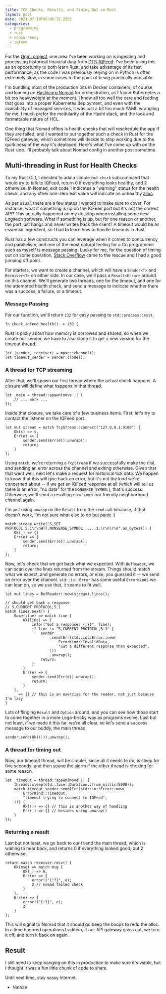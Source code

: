 ```yaml
---
title: TCP Checks, Results, and Timing Out in Rust
layout: post
date: 2021-07-19T00:06:32.229Z
categories:
  - programming
  - rust
  - concurrency
  - iqfeed
---
```


For the [Ogmi project](https://twitter.com/ogmiapp), one area I've been working on is ingesting and processing historical financial data from [DTN IQFeed](https://www.iqfeed.net/). I've been using this as an opportunity to both learn Rust, and take advantage of its fast performance, as the code I was previously relying on in Python is often extremely slow, in some cases to the point of being practically unusable.

I'm bundling most of the production bits in Docker containers, of course, and leaning on [Hashicorp Nomad](https://www.nomadproject.io/) for orchestration, as I found Kubernetes a bit too heavyweight at the moment. I know all too well the care and feeding that goes into a proper Kubernetes deployment, and even with the availability of managed services, it was just a bit too much YAML wrangling for me. I much prefer the modularity of the Hashi stack, and the look and formattable nature of HCL.

One thing that Nomad offers is health checks that will reschedule the app if they are failed, and I wanted to put together such a check in Rust for the IQFeed gateway, which sometimes will decide to stop working due to the quirkiness of the way it's deployed. Here's what I've come up with on the Rust side. I'll probably talk about Nomad config in another post sometime.

## Multi-threading in Rust for Health Checks

To my Rust CLI, I decided to add a simple `cmd check` subcommand that would try to talk to IQFeed, return 0 if everything looks healthy, and 2 otherwise. In Nomad, exit code 1 indicates a "warning" status for the health check, and any other non-zero exit value will indicate an unhealthy [alloc](https://www.nomadproject.io/docs/commands/alloc).

As per usual, there are a few states I wanted to make sure to cover. For instance, what if something is up on the IQFeed port but it's not the correct API? This actually happened on my desktop when installing some new Logitech software. What if something is up, but for one reason or another, the port just hangs and never writes back the client? A timeout would be an essential ingredient, so I had to learn how to handle timeouts in Rust.

Rust has a few constructs you can leverage when it comes to concurrency and parallelism, and one of the most natural feeling for a Go programmer such as myself is message passing. Lucky for me, for the question of timing out on some operation, [Stack Overflow](https://stackoverflow.com/questions/36181719/what-is-the-correct-way-in-rust-to-create-a-timeout-for-a-thread-or-a-function) came to the rescue and I had a good jumping off point.

For starters, we want to create a channel, which will have a `Sender<T>` and `Receiver<T>` on either side. In our case, we'll pass a `Result<Error>` around on this channel. We'll generate two threads, one for the timeout, and one for the attempted health check, and send a message to indicate whether there was a success, a failure, or a timeout.

### Message Passing

For our function, we'll return `i32` for easy passing to `std::process::exit`.

```
fn check_iqfeed_health() -> i32 {
```

Rust is picky about how memory is borrowed and shared, so when we create our sender, we have to also clone it to get a new version for the timeout thread.

```
let (sender, receiver) = mpsc::channel();
let timeout_sender = sender.clone();
```

### A thread for TCP streaming

After that, we'll spawn our first thread where the actual check happens. A closure will define what happens in that thread.

```
let _main = thread::spawn(move || {
    // ... work ... 
});
```

Inside that closure, we take care of a few business items. First, let's try to contact the listener on the IQFeed port.

```
let mut stream = match TcpStream::connect("127.0.0.1:9100") {
    Ok(s) => s,
    Err(e) => {
        sender.send(Err(e)).unwrap();
        return;
    }
};
```

Using `match`, we're returning a `TcpStream` if we successfully make the dial, and sending an error across the channel and exiting otherwise. Given that that went well, next let's make a request for historical tick data. We happen to know that this will give back an error, but it's not the kind we're concerned about -- if we get an IQFeed response at all (which will tell us there is an error, "no data" for the `NONSENSE_SYMBOL`), that's success. Otherwise, we'll send a resulting error over our friendly neighborhood channel again.

I'm just using `unwrap` on the `Result` from the `send` call because, if that doesn't work, I'm not sure what else to do but panic :)

```
match stream.write("S,SET PROTOCOL,5.1\r\nHTT,NONSENSE_SYMBOL,,,,,,1,\r\n\r\n".as_bytes()) {
    Ok(_) => {}
    Err(e) => {
        sender.send(Err(e)).unwrap();
        return;
    }
};
```

Now, let's check that we got back what we expected. With `BufReader`, we can scan over the lines returned from the stream. Things should match what we expect, and generate no errors, or else, you guessed it -- we send an error over the channel. `std::io::Error` has some useful `ErrorKind`s we can lean on, so we use that, it seems to fit well.

```
let mut lines = BufReader::new(stream).lines();

// should get back a response
// S,CURRENT PROTOCOL,5.1
match lines.next() {
    Some(line) => match line {
        Ok(line) => {
            info!("Got a response: {:?}", line);
            if line != "S,CURRENT PROTOCOL,5.1" {
                sender
                    .send(Err(std::io::Error::new(
                        ErrorKind::InvalidData,
                        "Got a different response than expected",
                    )))
                    .unwrap();
                return;
            }
        }
        Err(e) => {
            sender.send(Err(e)).unwrap();
            return;
        }
    },
    _ => {} // this is an exercise for the reader, not just because I'm lazy
}
```

Lots of flinging `Result` and `Option` around, and you can see how those start to come together in a more Lego-bricky way as programs evolve. Last but not least, if we made it this far, we're all clear, so let's send a success message to our buddy, the main thread.

```
sender.send(Ok(())).unwrap();
```

### A thread for timing out

Now, our timeout thread, will be simpler, since all it needs to do, is sleep for five seconds, and then sound the alarm if the other thread is choking for some reason.

```
let _timeout = thread::spawn(move || {
    thread::sleep(std::time::Duration::from_millis(5000));
    match timeout_sender.send(Err(std::io::Error::new(
        ErrorKind::TimedOut,
        "timeout trying to connect to IQFeed",
    ))) {
        Ok(()) => {} // this is another way of handling
        Err(_) => {} // besides using unwrap()
    }
});
```

### Returning a result

Last but not least, we go back to our friend the main thread, which is waiting to hear back, and returns 0 if everything looked good, but 2 otherwise.

```
return match receiver.recv() {
    Ok(msg) => match msg {
        Ok(_) => 0,
        Err(e) => {
            error!("{:?}", e);
            2 // nomad failed check
        }
    },
    Err(e) => {
        error!("{:?}", e);
        2
    }
};
```

This will signal to Nomad that it should go beep the boops to redo the alloc. In a time honored operations tradition, if our API gateway gives out, we turn it off, and turn it back on again.

## Result

I still need to keep banging on this in production to make sure it's viable, but I thought it was a fun little chunk of code to share.

Until next time, stay sassy Internet.

- Nathan